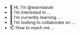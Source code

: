 - 👋 Hi, I’m @warmasuki
- 👀 I’m interested in ...
- 🌱 I’m currently learning ...
- 💞️ I’m looking to collaborate on ...
- 📫 How to reach me ...

<!---
warmasuki/warmasuki is a ✨ special ✨ repository because its `README.md` (this file) appears on your GitHub profile.
You can click the Preview link to take a look at your changes.
--->
